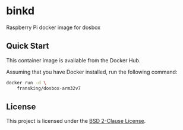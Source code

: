 # binkd
Raspberry Pi docker image for dosbox

## Quick Start

This container image is available from the Docker Hub.

Assuming that you have Docker installed, run the following command:

````bash
docker run -d \
    fransking/dosbox-arm32v7
````


## License 

This project is licensed under the [BSD 2-Clause License](LICENSE).
